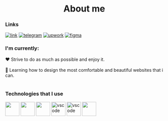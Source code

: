 <div align='center'>
	
# About me 
	
</div>
	
### Links 
	
  <a href='https://sabina-l.netlify.app/'>![link](https://img.shields.io/badge/Website-ffffff?style=for-the-badge&logo=link&logoColor=black)</a>
  <a href='https://t.me/kennuuss'>![telegram](https://img.shields.io/badge/telegram-26A5E4?style=for-the-badge&logo=telegram&logoColor=white)</a>
  <a href='https://www.upwork.com/freelancers/~01b7322956d1e3f011?s=1044578476142100545'>![upwork](https://img.shields.io/badge/upwork-4DBD3F?style=for-the-badge&logo=upwork&logoColor=white)</a>
  <a href='https://www.figma.com/@kennuu'>![figma](https://img.shields.io/badge/figma-FFC0CB?style=for-the-badge&logo=figma&logoColor=white)</a>

### I'm currently:
	
  ❤️ Strive to do as much as possible and enjoy it.<br/><br/>
  🌱 Learning how to design the most comfortable and beautiful websites that i can.<br/><br/>
	
### Technologies that I use
	
<p align="start">
	
<img src="https://cdn.jsdelivr.net/gh/devicons/devicon/icons/html5/html5-original.svg" width="45" height="45"/>
	
<img src="https://cdn.jsdelivr.net/gh/devicons/devicon/icons/css3/css3-original.svg" width="45" height="45"/>

<img src="https://cdn.jsdelivr.net/gh/devicons/devicon/icons/javascript/javascript-original.svg"  width="45" height="45"/>
          
<img src="https://cdn.jsdelivr.net/gh/devicons/devicon/icons/tailwindcss/tailwindcss-plain.svg" alt="vscode" width="45" height="45"/>

<img src="https://cdn.jsdelivr.net/gh/devicons/devicon/icons/vscode/vscode-original.svg" alt="vscode" width="45" height="45"/>
		
<img src="https://cdn.jsdelivr.net/gh/devicons/devicon/icons/react/react-original.svg" width="45" height="45"/>
	     
</p>
